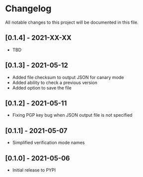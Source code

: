 # Changelog
All notable changes to this project will be documented in this file.

## [0.1.4] - 2021-XX-XX
- TBD

## [0.1.3] - 2021-05-12
- Added file checksum to output JSON for canary mode
- Added ability to check a previous version
- Added option to save the file

## [0.1.2] - 2021-05-11
- Fixing PGP key bug when JSON output file is not specified

## [0.1.1] - 2021-05-07
- Simplified verification mode names

## [0.1.0] - 2021-05-06
- Initial release to PYPI